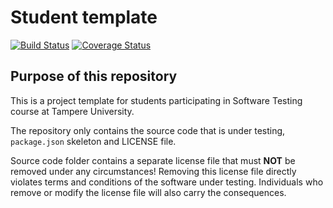 # Student template

[![Build Status](https://travis-ci.com/nikokaharatuni/COMP.SE.200-2020-assignment.svg?branch=master)](https://travis-ci.com/nikokaharatuni/COMP.SE.200-2020-assignment)
[![Coverage Status](https://coveralls.io/repos/github/nikokaharatuni/COMP.SE.200-2020-assignment/badge.svg?branch=master)](https://coveralls.io/github/nikokaharatuni/COMP.SE.200-2020-assignment?branch=master)

## Purpose of this repository

This is a project template for students participating in Software Testing course
at Tampere University.

The repository only contains the source code that is under testing, `package.json` skeleton
and LICENSE file.

Source code folder contains a separate license file that must **NOT** be removed under any circumstances!
Removing this license file directly violates terms and conditions of the software under testing.
Individuals who remove or modify the license file will also carry the consequences.

